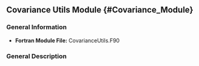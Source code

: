 ## Covariance Utils Module {#Covariance_Module}

### General Information
- **Fortran Module File:** CovarianceUtils.F90


### General Description


